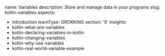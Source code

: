name: Variables
description: Store and manage data in your programs
slug: kotlin-variables
aspects:
  - introduction
learnType: GROKKING
section: '0'
insights:
  - kotlin-what-are-variables
  - kotlin-declaring-variables-in-kotlin
  - kotlin-changing-variables
  - kotlin-why-use-variables
  - kotlin-real-world-variable-example
